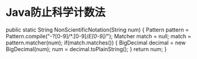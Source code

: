 # Java防止科学计数法

public static String NonScientificNotation(String num) { Pattern pattern = Pattern.compile("-?[0-9]/*.[0-9]/*E[0-9]/*"); Matcher match = null; match = pattern.matcher(num); if(match.matches()) { BigDecimal decimal = new BigDecimal(num); num = decimal.toPlainString(); } return num; }

 


